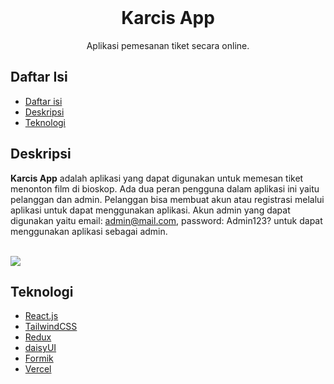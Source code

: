 <div align="center">
  <br>
  <h1><strong>Karcis App</strong></h1>
  <p>Aplikasi pemesanan tiket secara online.</p>

  <!-- [**View the Web App**](https://exceltodynamodbjson.vercel.app) -->
</div>

## Daftar Isi

- [Daftar isi](#daftar-isi)
- [Deskripsi](#deskripsi)
- [Teknologi](#teknologi)

## Deskripsi

**Karcis App** adalah aplikasi yang dapat digunakan untuk memesan tiket menonton film di bioskop. Ada dua peran pengguna dalam aplikasi ini yaitu pelanggan dan admin. Pelanggan bisa membuat akun atau registrasi melalui aplikasi untuk dapat menggunakan aplikasi. Akun admin yang dapat digunakan yaitu email: admin@mail.com, password: Admin123? untuk dapat menggunakan aplikasi sebagai admin.  

<br>
<img src="https://res.cloudinary.com/dvzrmzldr/image/upload/v1674563946/Screenshot_20230124_193817_jg5bsn.png">
<br>

## Teknologi

-   [React.js](https://reactjs.org/)
-   [TailwindCSS](https://tailwindcss.com/)
-   [Redux](https://redux-toolkit.js.org/)
-   [daisyUI](https://daisyui.com/)
-   [Formik](https://formik.org/)
-   [Vercel](https://vercel.com/)
